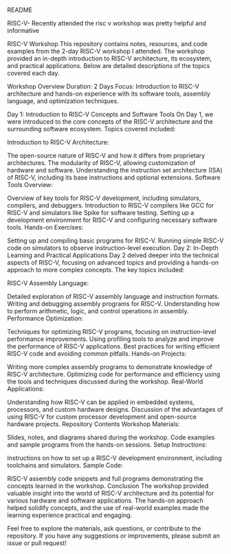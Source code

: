 README


RISC-V-
Recently attended the risc v workshop was pretty helpful and informative

RISC-V Workshop
This repository contains notes, resources, and code examples from the 2-day RISC-V workshop I attended. The workshop provided an in-depth introduction to RISC-V architecture, its ecosystem, and practical applications. Below are detailed descriptions of the topics covered each day.

Workshop Overview
Duration: 2 Days
Focus: Introduction to RISC-V architecture and hands-on experience with its software tools, assembly language, and optimization techniques.

Day 1: Introduction to RISC-V Concepts and Software Tools
On Day 1, we were introduced to the core concepts of the RISC-V architecture and the surrounding software ecosystem. Topics covered included:

Introduction to RISC-V Architecture:

The open-source nature of RISC-V and how it differs from proprietary architectures.
The modularity of RISC-V, allowing customization of hardware and software.
Understanding the instruction set architecture (ISA) of RISC-V, including its base instructions and optional extensions.
Software Tools Overview:

Overview of key tools for RISC-V development, including simulators, compilers, and debuggers.
Introduction to RISC-V compilers like GCC for RISC-V and simulators like Spike for software testing.
Setting up a development environment for RISC-V and configuring necessary software tools.
Hands-on Exercises:

Setting up and compiling basic programs for RISC-V.
Running simple RISC-V code on simulators to observe instruction-level execution.
Day 2: In-Depth Learning and Practical Applications
Day 2 delved deeper into the technical aspects of RISC-V, focusing on advanced topics and providing a hands-on approach to more complex concepts. The key topics included:

RISC-V Assembly Language:

Detailed exploration of RISC-V assembly language and instruction formats.
Writing and debugging assembly programs for RISC-V.
Understanding how to perform arithmetic, logic, and control operations in assembly.
Performance Optimization:

Techniques for optimizing RISC-V programs, focusing on instruction-level performance improvements.
Using profiling tools to analyze and improve the performance of RISC-V applications.
Best practices for writing efficient RISC-V code and avoiding common pitfalls.
Hands-on Projects:

Writing more complex assembly programs to demonstrate knowledge of RISC-V architecture.
Optimizing code for performance and efficiency using the tools and techniques discussed during the workshop.
Real-World Applications:

Understanding how RISC-V can be applied in embedded systems, processors, and custom hardware designs.
Discussion of the advantages of using RISC-V for custom processor development and open-source hardware projects.
Repository Contents
Workshop Materials:

Slides, notes, and diagrams shared during the workshop.
Code examples and sample programs from the hands-on sessions.
Setup Instructions:

Instructions on how to set up a RISC-V development environment, including toolchains and simulators.
Sample Code:

RISC-V assembly code snippets and full programs demonstrating the concepts learned in the workshop.
Conclusion
The workshop provided valuable insight into the world of RISC-V architecture and its potential for various hardware and software applications. The hands-on approach helped solidify concepts, and the use of real-world examples made the learning experience practical and engaging.

Feel free to explore the materials, ask questions, or contribute to the repository. If you have any suggestions or improvements, please submit an issue or pull request! 
